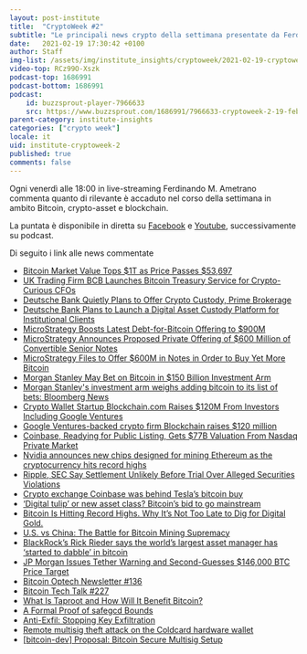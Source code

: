 ```yaml
---
layout: post-institute
title:  "CryptoWeek #2"
subtitle: "Le principali news crypto della settimana presentate da Ferdinando M. Ametrano"
date:   2021-02-19 17:30:42 +0100
author: Staff
img-list: /assets/img/institute_insights/cryptoweek/2021-02-19-cryptoweek-thumb.jpg
video-top: RCz99O-Xszk
podcast-top: 1686991
podcast-bottom: 1686991
podcast:
    id: buzzsprout-player-7966633
    src: https://www.buzzsprout.com/1686991/7966633-cryptoweek-2-19-febbraio-2021.js?container_id=buzzsprout-player-7966633&player=small
parent-category: institute-insights
categories: ["crypto week"]
locale: it
uid: institute-cryptoweek-2
published: true
comments: false
---
```

Ogni venerdì alle 18:00 in live-streaming Ferdinando M. Ametrano commenta quanto di rilevante è accaduto nel corso della settimana in ambito Bitcoin, crypto-asset e blockchain. 

La puntata è disponibile in diretta su [Facebook](https://fb.watch/5UiGtC9-Ox/) e [Youtube](https://www.youtube.com/watch?v=RCz99O-Xszk), successivamente su podcast.

Di seguito i link alle news commentate

- [Bitcoin Market Value Tops $1T as Price Passes $53,697](https://www.coindesk.com/bitcoin-1-trillion-market-value)
- [UK Trading Firm BCB Launches Bitcoin Treasury Service for Crypto-Curious CFOs](https://www.coindesk.com/uk-trading-firm-bcb-launches-bitcoin-treasury-service-for-crypto-curious-cfos)
- [Deutsche Bank Quietly Plans to Offer Crypto Custody, Prime Brokerage](https://www.coindesk.com/deutsche-bank-crypto-custody-prime-brokerage)
- [Deutsche Bank Plans to Launch a Digital Asset Custody Platform for Institutional Clients](https://www.btctimes.com/news/deutsche-bank-plans-to-launch-digital-asset-custody-platform-for-institutional-clients)
- [MicroStrategy Boosts Latest Debt-for-Bitcoin Offering to $900M](https://www.coindesk.com/microstrategy-boosts-latest-debt-for-bitcoin-offering-to-900m)
- [MicroStrategy Announces Proposed Private Offering of $600 Million of Convertible Senior Notes](https://www.microstrategy.com/en/investor-relations/press/microstrategy-announces-proposed-private-offering-of-600m-of-convertible-senior-notes)
- [MicroStrategy Files to Offer $600M in Notes in Order to Buy Yet More Bitcoin](https://www.coindesk.com/microstrategy-files-to-offer-600m-in-notes-in-order-to-buy-yet-more-bitcoin?utm_medium=email&_hsmi=111497459&_hsenc=p2ANqtz--P2e7AyKN2JJOFvehlhbJIWz5iiQp_j4J-4KyX38h-lQJ_8P69-sjvvIupN59gnklQk6Zu54W-5PiL47x9gMfbpN_B2IUALwZe_wJIlGP3DujgwI4&utm_content=111497459&utm_source=hs_email)
- [Morgan Stanley May Bet on Bitcoin in $150 Billion Investment Arm](https://www.bloomberg.com/news/articles/2021-02-13/morgan-stanley-may-bet-on-bitcoin-in-150-billion-investment-arm)
- [Morgan Stanley's investment arm weighs adding bitcoin to its list of bets: Bloomberg News](https://www.reuters.com/article/us-morgan-stanley-crypto-currency-idUSKBN2AD0IJ)
- [Crypto Wallet Startup Blockchain.com Raises $120M From Investors Including Google Ventures](https://www.coindesk.com/blockchain-com-raises-120-million)
- [Google Ventures-backed crypto firm Blockchain raises $120 million](https://www.theblockcrypto.com/linked/95141/google-ventures-blockchain-raises-120m)
- [Coinbase, Readying for Public Listing, Gets $77B Valuation From Nasdaq Private Market](https://www.coindesk.com/coinbase-valuation-nasdaq-private-market)
- [Nvidia announces new chips designed for mining Ethereum as the cryptocurrency hits record highs](https://www.cnbc.com/2021/02/18/nvidia-cryptocurrency-mining-processor-for-ether-announced.html)
- [Ripple, SEC Say Settlement Unlikely Before Trial Over Alleged Securities Violations](https://www.coindesk.com/ripple-sec-say-settlement-unlikely-before-trial-over-alleged-securities-violations)
- [Crypto exchange Coinbase was behind Tesla’s bitcoin buy](https://www.theblockcrypto.com/post/95146/coinbase-tesla-bitcoin-buy)
- [‘Digital tulip’ or new asset class? Bitcoin’s bid to go mainstream](https://www.ft.com/content/7ac6c3a6-3fed-4dd9-8a69-939ad6094933)
- [Bitcoin Is Hitting Record Highs. Why It’s Not Too Late to Dig for Digital Gold.](https://www.wsj.com/articles/bitcoin-is-hitting-record-highs-why-its-not-too-late-to-dig-for-digital-gold-11613730641)
- [U.S. vs China: The Battle for Bitcoin Mining Supremacy](https://www.wsj.com/video/us-vs-china-the-battle-for-bitcoin-mining-supremacy/78975620-B4A1-49B1-A83D-FE8195D8C635.html)
- [BlackRock’s Rick Rieder says the world’s largest asset manager has ‘started to dabble’ in bitcoin](https://www.cnbc.com/2021/02/17/blackrock-has-started-to-dabble-in-bitcoin-says-rick-rieder.html)
- [JP Morgan Issues Tether Warning and Second-Guesses $146,000 BTC Price Target](https://cryptobriefing.com/jp-morgan-issues-tether-warning-second-guesses-146000-btc-price-target/)
- [Bitcoin Optech Newsletter #136](https://bitcoinops.org/en/newsletters/2021/02/17/)
- [Bitcoin Tech Talk #227](https://jimmysong.substack.com/p/bitcoin-subsidizes-energy-production)
- [What Is Taproot and How Will It Benefit Bitcoin?](https://river.com/learn/what-is-taproot/)
- [A Formal Proof of safegcd Bounds](https://medium.com/blockstream/a-formal-proof-of-safegcd-bounds-695e1735a348)
- [Anti-Exfil: Stopping Key Exfiltration](https://medium.com/blockstream/anti-exfil-stopping-key-exfiltration-589f02facc2e)
- [Remote multisig theft attack on the Coldcard hardware wallet](https://shiftcrypto.ch/blog/remote-multisig-theft-attack-on-the-coldcard-hardware-wallet/)
- [[bitcoin-dev] Proposal: Bitcoin Secure Multisig Setup](https://lists.linuxfoundation.org/pipermail/bitcoin-dev/2021-February/018385.html)
